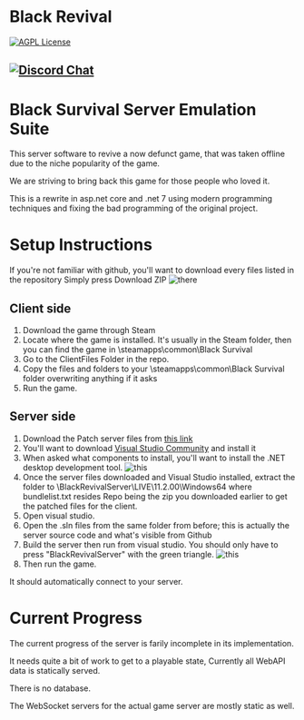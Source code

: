 
# Black Revival
[![AGPL License](http://img.shields.io/badge/license-AGPL-brightgreen.svg)](https://opensource.org/licenses/AGPL-3.0)

[![Discord Chat](https://dcbadge.vercel.app/api/server/XEbTFqB)](https://discord.gg/XEbTFqB)
--------------

# Black Survival Server Emulation Suite #

This server software to revive a now defunct game, that was taken offline due to the niche popularity of the game. 

We are striving to bring back this game for those people who loved it. 

This is a rewrite in asp.net core and .net 7 using modern programming techniques and fixing the bad programming of the original project.

# Setup Instructions #

If you're not familiar with github, you'll want to download every files listed in the repository
Simply press Download ZIP
![there](https://arrcival.s-ul.eu/13oBzVUQ)

## Client side ##

1. Download the game through Steam
2. Locate where the game is installed. It's usually in the Steam folder, then you can find the game in \steamapps\common\Black Survival
3. Go to the ClientFiles Folder in the repo.
4. Copy the files and folders to your \steamapps\common\Black Survival folder overwriting anything if it asks
5. Run the game.


## Server side ##

1. Download the Patch server files from [this link](https://mega.nz/file/kNZUmY6Y#x_tq2oACNSyL_uArldZ74SWd4gGPq5hh8hXlFBcZxck)
2. You'll want to download [Visual Studio Community](https://visualstudio.microsoft.com/) and install it
3. When asked what components to install, you'll want to install the .NET desktop development tool.
![this](https://arrcival.s-ul.eu/aoqrQWuU)
4. Once the server files downloaded and Visual Studio installed, extract the folder to <Repo>\BlackRevivalServer\LIVE\11.2.00\Windows64 where bundlelist.txt resides
Repo being the zip you downloaded earlier to get the patched files for the client.
5. Open visual studio.
6. Open the .sln files from the same folder from before; this is actually the server source code and what's visible from Github
7. Build the server then run from visual studio. You should only have to press "BlackRevivalServer" with the green triangle.
![this](https://arrcival.s-ul.eu/wfQpWZOc)
8. Then run the game.

It should automatically connect to your server. 

# Current Progress #

The current progress of the server is farily incomplete in its implementation. 

It needs quite a bit of work to get to a playable state, Currently all WebAPI data is statically served. 

There is no database. 

The WebSocket servers for the actual game server are mostly static as well. 